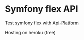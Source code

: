 # Symfony flex API

Test symfony flex with [Api-Platform](https://api-platform.com/)

Hosting on heroku (free)